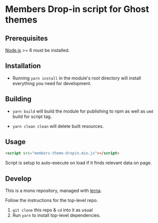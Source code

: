 # Members Drop-in script for Ghost themes

## Prerequisites

[Node.js](http://nodejs.org/) >= 6 must be installed.

## Installation

- Running `yarn install` in the module's root directory will install everything you need for development.

## Building

- `yarn build` will build the module for publishing to npm as well as `umd` build for script tag.

- `yarn clean clean` will delete built resources.


## Usage

```html
<script src="members-theme-dropin.min.js"></script>
```

Script is setup to auto-execute on load if it finds relevant data on page.

## Develop

This is a mono repository, managed with [lerna](https://lernajs.io/).

Follow the instructions for the top-level repo.
1. `git clone` this repo & `cd` into it as usual
2. Run `yarn` to install top-level dependencies.
